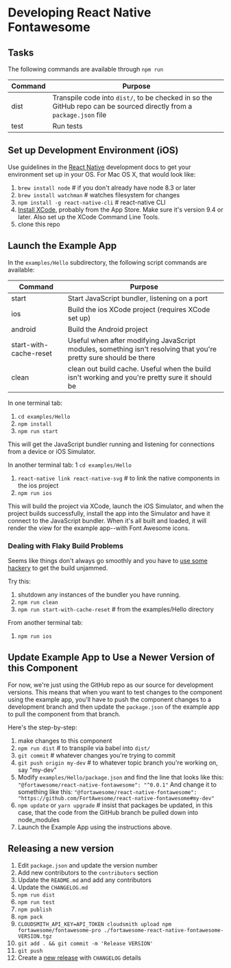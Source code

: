 # Developing React Native Fontawesome

## Tasks

The following commands are available through `npm run`

| Command | Purpose                               |
| ------- | ------------------------------------- |
| dist    | Transpile code into `dist/`, to be checked in so the GitHub repo can be sourced directly from a `package.json` file |
| test    | Run tests                             |

## Set up Development Environment (iOS)

Use guidelines in the [React Native](https://facebook.github.io/react-native/docs/getting-started) development docs
to get your environment set up in your OS. For Mac OS X, that would look like: 

1. `brew install node` # if you don't already have node 8.3 or later
1. `brew install watchman` # watches filesystem for changes 
1. `npm install -g react-native-cli` # react-native CLI
1. [Install XCode](https://facebook.github.io/react-native/docs/getting-started#xcode), probably from the App Store. Make sure it's version 9.4 or later. Also set up the XCode Command Line
   Tools.
1. clone this repo

## Launch the Example App

In the `examples/Hello` subdirectory, the following script commands are available:

| Command | Purpose                               |
| ------- | ------------------------------------- |
| start   | Start JavaScript bundler, listening on a port |
| ios     | Build the ios XCode project (requires XCode set up) |
| android | Build the Android project |
| start-with-cache-reset | Useful when after modifying JavaScript modules, something isn't resolving that you're pretty sure should be there |
| clean | clean out build cache. Useful when the build isn't working and you're pretty sure it should be |

In one terminal tab:
1. `cd examples/Hello`
1. `npm install`
1. `npm run start`

This will get the JavaScript bundler running and listening for connections from a device or iOS Simulator.

In another terminal tab:
1 `cd examples/Hello`
1. `react-native link react-native-svg` # to link the native components in the ios project  
1. `npm run ios`

This will build the project via XCode, launch the iOS Simulator, and when the project builds successfully,
install the app into the Simulator and have it connect to the JavaScript bundler. When it's all built and loaded,
it will render the view for the example app--with Font Awesome icons.

### Dealing with Flaky Build Problems

Seems like things don't always go smoothly and you have to [use some hackery](https://github.com/facebook/react-native/issues/21490#issuecomment-427280927) to get the build unjammed.

Try this:
1. shutdown any instances of the bundler you have running.
1. `npm run clean`
1. `npm run start-with-cache-reset` # from the examples/Hello directory

From another terminal tab:
1. `npm run ios`

## Update Example App to Use a Newer Version of this Component

For now, we're just using the GitHub repo as our source for development versions. This means that when you want to
test changes to the component using the example app, you'll have to push the component changes to a development branch
and then update the `package.json` of the example app to pull the component from that branch.

Here's the step-by-step: 

1. make changes to this component
1. `npm run dist` # to transpile via babel into `dist/`
1. `git commit` # whatever changes you're trying to commit
1. `git push origin my-dev` # to whatever topic branch you're working on, say "my-dev"
1. Modify `examples/Hello/package.json` and find the line that looks like this:
`"@fortawesome/react-native-fontawesome": "^0.0.1"`
And change it to something like this:
`"@fortawesome/react-native-fontawesome": "https://github.com/FortAwesome/react-native-fontawesome#my-dev"`
1. `npm update` or `yarn upgrade` # insist that packages be updated, in this case, that the code from the GitHub branch be pulled down into node_modules 
1. Launch the Example App using the instructions above.

## Releasing a new version

<a name="release"></a>

1. Edit `package.json` and update the version number
1. Add new contributors to the `contributors` section
1. Update the `README.md` and add any contributors
1. Update the `CHANGELOG.md`
1. `npm run dist`
1. `npm run test`
1. `npm publish`
1. `npm pack`
1. `CLOUDSMITH_API_KEY=API_TOKEN cloudsmith upload npm fortawesome/fontawesome-pro ./fortawesome-react-native-fontawesome-VERSION.tgz`
1. `git add . && git commit -m 'Release VERSION'`
1. `git push`
1. Create a [new release](https://github.com/FortAwesome/react-native-fontawesome/releases/new) with `CHANGELOG` details
